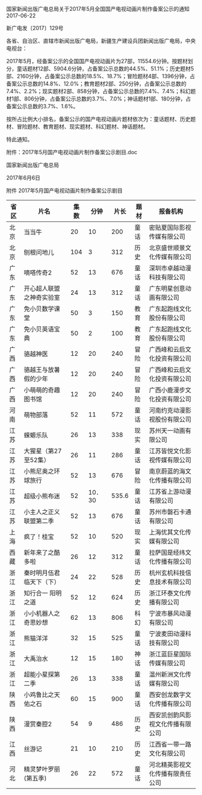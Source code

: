 国家新闻出版广电总局关于2017年5月全国国产电视动画片制作备案公示的通知  
2017-06-22  

新广电发〔2017〕129号

 

各省、自治区、直辖市新闻出版广电局，新疆生产建设兵团新闻出版广电局，中央电视台：

2017年5月，经备案公示的全国国产电视动画片为27部，11554.6分钟。按题材划分，童话题材12部、5904.6分钟，占备案公示总数的44.5%、51.1%；历史题材5部、2160分钟，占备案公示总数的18.5%、18.7%；冒险题材4部、1396分钟，占备案公示总数的14.8%、12.0%；教育题材2部、250分钟，占备案公示总数的7.4%、2.2%；现实题材2部、858分钟，占备案公示总数的7.4%、7.4%；科幻题材1部、806分钟，占备案公示总数的3.7%、7.0%；神话题材1部、180分钟，占备案公示总数的3.7%、1.6%。

按所占比例大小排名，备案公示的国产电视动画片题材依次为：童话题材、历史题材、冒险题材、教育题材、现实题材、科幻题材、神话题材。

特此通知。

 

附件：2017年5月国产电视动画片制作备案公示剧目.doc

 

 

 

国家新闻出版广电总局

2017年6月6日   


附件
2017年5月国产电视动画片制作备案公示剧目


省区 | 片名 | 集数 | 分钟 | 片长 | 题材 | 报备机构
---|----|----|----|----|----|-----
北京 | 当当牛 | 20 | 10 | 200 | 童话 | 密贴夏国际影视传媒有限公司
北京 | 刨根问地儿 | 104 | 3 | 312 | 历史 | 北京盛世顺景文化传媒有限公司
广东 | 嘀嗒传奇2 | 52 | 13 | 676 | 童话 | 深圳市卓越动漫科技有限公司
广东 | 开心超人联盟之神奇实验室 | 24 | 13 | 312 | 童话 | 广东明星创意动画有限公司
广东 | 免小贝数学课堂 | 50 | 3 | 150 | 教育 | 广东起跑线文化股份有限公司
广东 | 免小贝英语宝典 | 50 | 2 | 100 | 教育 | 广东起跑线文化股份有限公司
广西 | 骆越神医 | 12 | 20 | 240 | 冒险 | 广西峰和云启文化投资有限公司
广西 | 骆越王与放暑假的少年 | 12 | 20 | 240 | 冒险 | 广西峰和云启文化投资有限公司
广西 | 小萌萌的奇趣图书馆 | 12 | 20 | 240 | 冒险 | 广西小鹿漫步文化投资有限公司
河南 | 萌物部落 | 52 | 11 | 572 | 童话 | 河南约克动漫影视股份有限公司
江苏 | 蝾螈乐队 | 26 | 13 | 338 | 现实 | 苏州天一动画有限公司 | 
江苏 | 大猩星（第27至52集） | 26 | 11 | 286 | 童话 | 江苏皆悦文化影视传媒有限公司 | 
江苏 | 小熊尼奥之环球旅行 | 52 | 13 | 676 | 冒险 | 南京蔚蓝的海文化传播有限公司
江苏 | 超级小熊布迷 | 52 | 10．30 | 535.6 | 童话 | 江苏省上游动漫有限公司
江苏 | 小主人之正义联盟第二季 | 52 | 13 | 676 | 童话 | 苏州市磐石卡通有限公司
上海 | 疯了！桂宝 | 52 | 10 | 520 | 现实 | 上海优其文化传媒有限公司
西藏 | 新年来了之酷多啦 | 26 | 12 | 312 | 童话 | 拉萨国是经纬文化传播有限公司
浙江 | 秦时明月伍君临天下（下） | 24 | 22 | 528 | 历史 | 杭州玄机科技信息技术有限公司
浙江 | 知行合一 阳明之道 | 52 | 12 | 624 | 历史 | 浙江环泰文化传播有限公司
浙江 | 小小机器人之奇思妙想 | 62 | 13 | 806 | 科幻 | 宁波市暴风动漫有限公司 | 
浙江 | 熊猫洋洋 | 32 | 15 | 525 | 童话 | 宁波麦田动漫科技有限公司
浙江 | 大禹治水 | 12 | 15 | 180 | 神话 | 浙江蓝巨星国际传媒有限公司
浙江 | 超能小星探第二季 | 26 | 13 | 338 | 童话 | 温州新洲文化传媒有限公司
陕西 | 小鸡鲁比之天佑之石 | 60 | 15 | 900 | 童话 | 西安创龙数字文化传播有限公司 
陕西 | 漫赏秦腔2 | 54 | 9 | 486 | 历史 | 西安凯创韵风影视文化传播有限公司
江西  | 丝游记 | 21 | 10 | 210 | 历史 | 江西省一带一路文化有限公司
河北 | 精灵梦叶罗丽(第五季) | 26 | 22 | 572 | 童话 | 河北精英影视文化传播有限责任公司
